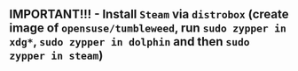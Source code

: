 ## IMPORTANT!!! - Install `Steam` via `distrobox` (create image of `opensuse/tumbleweed`, run `sudo zypper in xdg*`, `sudo zypper in dolphin` and then `sudo zypper in steam`)